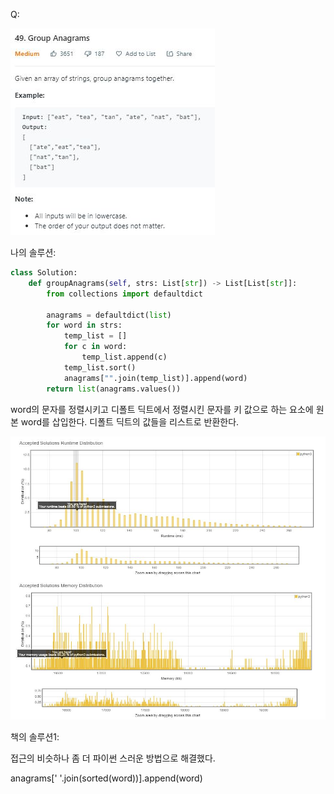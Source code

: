 Q:

![](./Figure/49(1).JPG)



나의 솔루션:

```python 
class Solution:
    def groupAnagrams(self, strs: List[str]) -> List[List[str]]:
        from collections import defaultdict
        
        anagrams = defaultdict(list)    
        for word in strs:
            temp_list = []
            for c in word:
                temp_list.append(c)
            temp_list.sort()
            anagrams["".join(temp_list)].append(word)
        return list(anagrams.values())
```

word의 문자를 정렬시키고 디폴트 딕트에서 정렬시킨 문자를 키 값으로 하는 요소에 원본 word를 삽입한다. 디폴트 딕트의 값들을 리스트로 반환한다.



![](./Figure/49(2).JPG)



책의 솔루션1:

접근의 비슷하나 좀 더 파이썬 스러운 방법으로 해결했다. 

anagrams[' '.join(sorted(word))].append(word)
